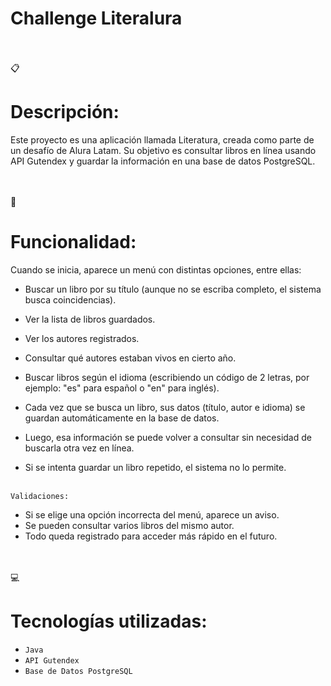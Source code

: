 # Challenge Literalura

<br></br>
:clipboard:<h1>Descripción:</h1>
<p>Este proyecto es una aplicación llamada Literatura, creada como parte de un desafío de Alura Latam.
Su objetivo es consultar libros en línea usando API Gutendex y guardar la información en una base de datos PostgreSQL.</p>

<br></br>
:wrench:<h1>Funcionalidad:</h1>
Cuando se inicia, aparece un menú con distintas opciones, entre ellas:

- Buscar un libro por su título (aunque no se escriba completo, el sistema busca coincidencias).
- Ver la lista de libros guardados.
- Ver los autores registrados.
- Consultar qué autores estaban vivos en cierto año.
- Buscar libros según el idioma (escribiendo un código de 2 letras, por ejemplo: "es" para español o "en" para inglés).

- Cada vez que se busca un libro, sus datos (título, autor e idioma) se guardan automáticamente en la base de datos.
- Luego, esa información se puede volver a consultar sin necesidad de buscarla otra vez en línea.
- Si se intenta guardar un libro repetido, el sistema no lo permite.
<br></br>

`Validaciones:`
- Si se elige una opción incorrecta del menú, aparece un aviso.
- Se pueden consultar varios libros del mismo autor.
- Todo queda registrado para acceder más rápido en el futuro.

<br></br>
:computer:<h1>Tecnologías utilizadas:</h1>
- `Java`
- `API Gutendex`
- `Base de Datos PostgreSQL`
